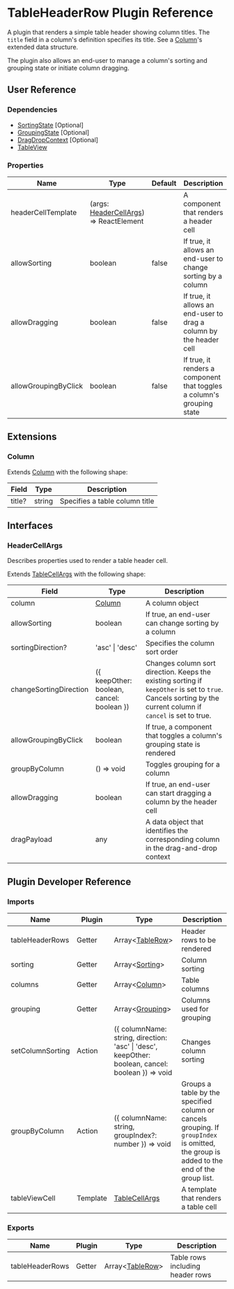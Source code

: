 # TableHeaderRow Plugin Reference

A plugin that renders a simple table header showing column titles. The `title` field in a column's definition specifies its title. See a [Column](#column)'s extended data structure.

The plugin also allows an end-user to manage a column's sorting and grouping state or initiate column dragging.

## User Reference

### Dependencies

- [SortingState](sorting-state.md) [Optional]
- [GroupingState](grouping-state.md) [Optional]
- [DragDropContext](drag-drop-context.md) [Optional]
- [TableView](table-view.md)

### Properties

Name | Type | Default | Description
-----|------|---------|------------
headerCellTemplate | (args: [HeaderCellArgs](#header-cell-args)) => ReactElement | | A component that renders a header cell
allowSorting | boolean | false | If true, it allows an end-user to change sorting by a column
allowDragging | boolean | false | If true, it allows an end-user to drag a column by the header cell
allowGroupingByClick | boolean | false | If true, it renders a component that toggles a column's grouping state

## Extensions

### Column

Extends [Column](grid.md#column) with the following shape:

Field | Type | Description
------|------|------------
title? | string | Specifies a table column title

## Interfaces

### <a name="header-cell-args"></a>HeaderCellArgs

Describes properties used to render a table header cell.

Extends [TableCellArgs](table-view.md#table-cell-args) with the following shape:

Field | Type | Description
------|------|------------
column | [Column](#column) | A column object
allowSorting | boolean | If true, an end-user can change sorting by a column
sortingDirection? | 'asc' &#124; 'desc' | Specifies the column sort order
changeSortingDirection | ({ keepOther: boolean, cancel: boolean }) | Changes column sort direction. Keeps the existing sorting if `keepOther` is set to `true`. Cancels sorting by the current column if `cancel` is set to true.
allowGroupingByClick | boolean | If true, a component that toggles a column's grouping state is rendered
groupByColumn | () => void | Toggles grouping for a column
allowDragging | boolean | If true, an end-user can start dragging a column by the header cell
dragPayload | any | A data object that identifies the corresponding column in the drag-and-drop context

## Plugin Developer Reference

### Imports

Name | Plugin | Type | Description
-----|--------|------|------------
tableHeaderRows | Getter | Array&lt;[TableRow](table-view.md#table-row)&gt; | Header rows to be rendered
sorting | Getter | Array&lt;[Sorting](sorting-state.md#sorting)&gt; | Column sorting
columns | Getter | Array&lt;[Column](#column)&gt; | Table columns
grouping | Getter | Array&lt;[Grouping](grouping-state.md#grouping)&gt; | Columns used for grouping
setColumnSorting | Action | ({ columnName: string, direction: 'asc' &#124; 'desc', keepOther: boolean, cancel: boolean }) => void | Changes column sorting
groupByColumn | Action | ({ columnName: string, groupIndex?: number }) => void | Groups a table by the specified column or cancels grouping. If `groupIndex` is omitted, the group is added to the end of the group list.
tableViewCell | Template | [TableCellArgs](table-view.md#table-cell-args) | A template that renders a table cell

### Exports

Name | Plugin | Type | Description
-----|--------|------|------------
tableHeaderRows | Getter | Array&lt;[TableRow](table-view.md#table-row)&gt; | Table rows including header rows
